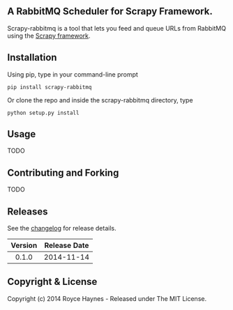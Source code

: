 ## A RabbitMQ Scheduler for Scrapy Framework.

Scrapy-rabbitmq is a tool that lets you feed and queue URLs from RabbitMQ using the [Scrapy framework](http://doc.scrapy.org/en/latest/index.html).

## Installation

Using pip, type in your command-line prompt

```
pip install scrapy-rabbitmq
```
 
Or clone the repo and inside the scrapy-rabbitmq directory, type

```
python setup.py install
```

## Usage


TODO

## Contributing and Forking

TODO

## Releases

See the [changelog](CHANGELOG.md) for release details.

| Version | Release Date |
| :-----: | :----------: |
| 0.1.0 | 2014-11-14 |


## Copyright & License

Copyright (c) 2014 Royce Haynes - Released under The MIT License.
